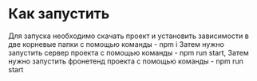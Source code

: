 # Как запустить
Для запуска необходимо скачать проект и установить зависимости в две корневые папки с помощью команды - npm i
Затем нужно запустить сервер проекта с помощью команды - npm run start,
Затем нужно запустить фронетенд проекта с помощью команды - npm run start
